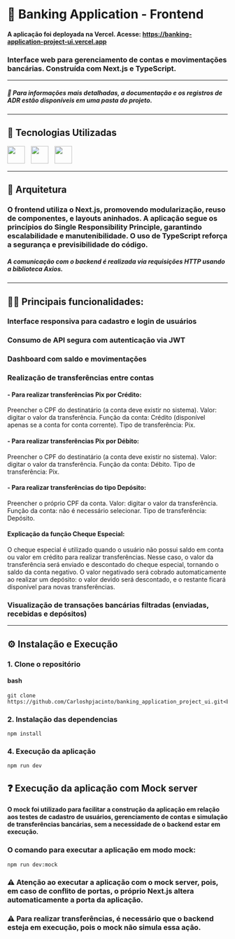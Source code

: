 # 🏦 Banking Application - Frontend

#### A aplicação foi deployada na Vercel. Acesse: https://banking-application-project-ui.vercel.app

### Interface web para gerenciamento de contas e movimentações bancárias. Construída com **Next.js** e **TypeScript**.

---

##### 📄 Para informações mais detalhadas, a documentação e os registros de ADR estão disponíveis em uma pasta do projeto.

---

## 🚀 Tecnologias Utilizadas

<div>
  <img src="https://cdn.jsdelivr.net/gh/devicons/devicon@latest/icons/nextjs/nextjs-original-wordmark.svg" width="40" height="40" style="margin-right: 10px;" />
  <img src="https://cdn.jsdelivr.net/gh/devicons/devicon@latest/icons/typescript/typescript-original.svg" width="40" height="40" style="margin-right: 10px;" />
  <img src="https://cdn.jsdelivr.net/gh/devicons/devicon@latest/icons/axios/axios-plain.svg" width="40" height="40" />
</div>

---

## 📁 Arquitetura  

### O frontend utiliza o **Next.js**, promovendo modularização, reuso de componentes, e layouts aninhados. A aplicação segue os princípios do **Single Responsibility Principle**, garantindo escalabilidade e manutenibilidade. O uso de **TypeScript** reforça a segurança e previsibilidade do código.

##### A comunicação com o backend é realizada via requisições HTTP usando a biblioteca **Axios**.

---

## 👨‍💻 Principais funcionalidades:

### Interface responsiva para cadastro e login de usuários
### Consumo de API segura com autenticação via JWT
### Dashboard com saldo e movimentações
### Realização de transferências entre contas

#### - Para realizar transferências Pix por Crédito:
Preencher o CPF do destinatário (a conta deve existir no sistema).
Valor: digitar o valor da transferência.
Função da conta: Crédito (disponível apenas se a conta for conta corrente).
Tipo de transferência: Pix.

#### - Para realizar transferências Pix por Débito:
Preencher o CPF do destinatário (a conta deve existir no sistema).
Valor: digitar o valor da transferência.
Função da conta: Débito.
Tipo de transferência: Pix.

#### - Para realizar transferências do tipo Depósito:
Preencher o próprio CPF da conta.
Valor: digitar o valor da transferência.
Função da conta: não é necessário selecionar.
Tipo de transferência: Depósito.

#### Explicação da função Cheque Especial:
O cheque especial é utilizado quando o usuário não possui saldo em conta ou valor em crédito para realizar transferências. Nesse caso, o valor da transferência será enviado e descontado do cheque especial, tornando o saldo da conta negativo. O valor negativado será cobrado automaticamente ao realizar um depósito: o valor devido será descontado, e o restante ficará disponível para novas transferências.

### Visualização de transações bancárias filtradas (enviadas, recebidas e depósitos)

---

## ⚙️ Instalação e Execução

### 1. Clone o repositório

#### bash

    git clone https://github.com/Carloshpjacinto/banking_application_project_ui.git<br>

### 2. Instalação das dependencias

    npm install

### 4. Execução da aplicação

    npm run dev

## ❓ Execução da aplicação com Mock server

#### O mock foi utilizado para facilitar a construção da aplicação em relação aos testes de cadastro de usuários, gerenciamento de contas e simulação de transferências bancárias, sem a necessidade de o backend estar em execução.

### O comando para executar a aplicação em modo mock:

    npm run dev:mock

### ⚠️ Atenção ao executar a aplicação com o mock server, pois, em caso de conflito de portas, o próprio Next.js altera automaticamente a porta da aplicação.

### ⚠️ Para realizar transferências, é necessário que o backend esteja em execução, pois o mock não simula essa ação.
